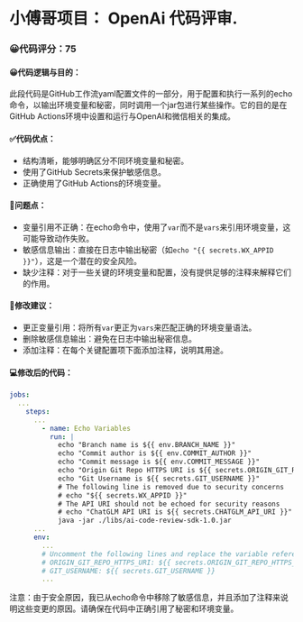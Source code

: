 # 小傅哥项目： OpenAi 代码评审.
### 😀代码评分：75
#### 😀代码逻辑与目的：
此段代码是GitHub工作流yaml配置文件的一部分，用于配置和执行一系列的echo命令，以输出环境变量和秘密，同时调用一个jar包进行某些操作。它的目的是在GitHub Actions环境中设置和运行与OpenAI和微信相关的集成。
#### ✅代码优点：
- 结构清晰，能够明确区分不同环境变量和秘密。
- 使用了GitHub Secrets来保护敏感信息。
- 正确使用了GitHub Actions的环境变量。

#### 🤔问题点：
- 变量引用不正确：在echo命令中，使用了`var`而不是`vars`来引用环境变量，这可能导致动作失败。
- 敏感信息输出：直接在日志中输出秘密（如`echo "{{ secrets.WX_APPID }}"`），这是一个潜在的安全风险。
- 缺少注释：对于一些关键的环境变量和配置，没有提供足够的注释来解释它们的作用。

#### 🎯修改建议：
- 更正变量引用：将所有`var`更正为`vars`来匹配正确的环境变量语法。
- 删除敏感信息输出：避免在日志中输出秘密信息。
- 添加注释：在每个关键配置项下面添加注释，说明其用途。

#### 💻修改后的代码：
```yaml
jobs:
  ...
    steps:
      ...
        - name: Echo Variables
          run: |
            echo "Branch name is ${{ env.BRANCH_NAME }}"
            echo "Commit author is ${{ env.COMMIT_AUTHOR }}"
            echo "Commit message is ${{ env.COMMIT_MESSAGE }}"
            echo "Origin Git Repo HTTPS URI is ${{ secrets.ORIGIN_GIT_REPO_HTTPS_URI }}"
            echo "Git Username is ${{ secrets.GIT_USERNAME }}"
            # The following line is removed due to security concerns
            # echo "${{ secrets.WX_APPID }}"
            # The API URI should not be echoed for security reasons
            # echo "ChatGLM API URI is ${{ secrets.CHATGLM_API_URI }}"
            java -jar ./libs/ai-code-review-sdk-1.0.jar
      ...
      env:
        ...
        # Uncomment the following lines and replace the variable references with the corrected syntax
        # ORIGIN_GIT_REPO_HTTPS_URI: ${{ secrets.ORIGIN_GIT_REPO_HTTPS_URI }}
        # GIT_USERNAME: ${{ secrets.GIT_USERNAME }}
        ...
```
注意：由于安全原因，我已从echo命令中移除了敏感信息，并且添加了注释来说明这些变更的原因。请确保在代码中正确引用了秘密和环境变量。